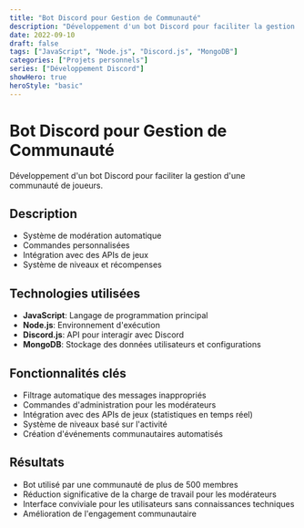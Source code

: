 ```yaml
---
title: "Bot Discord pour Gestion de Communauté"
description: "Développement d'un bot Discord pour faciliter la gestion d'une communauté de joueurs"
date: 2022-09-10
draft: false
tags: ["JavaScript", "Node.js", "Discord.js", "MongoDB"]
categories: ["Projets personnels"]
series: ["Développement Discord"]
showHero: true
heroStyle: "basic"
---
```


# Bot Discord pour Gestion de Communauté

Développement d'un bot Discord pour faciliter la gestion d'une communauté de joueurs.

## Description

- Système de modération automatique
- Commandes personnalisées
- Intégration avec des APIs de jeux
- Système de niveaux et récompenses

## Technologies utilisées

- **JavaScript**: Langage de programmation principal
- **Node.js**: Environnement d'exécution
- **Discord.js**: API pour interagir avec Discord
- **MongoDB**: Stockage des données utilisateurs et configurations

## Fonctionnalités clés

- Filtrage automatique des messages inappropriés
- Commandes d'administration pour les modérateurs
- Intégration avec des APIs de jeux (statistiques en temps réel)
- Système de niveaux basé sur l'activité
- Création d'événements communautaires automatisés

## Résultats

- Bot utilisé par une communauté de plus de 500 membres
- Réduction significative de la charge de travail pour les modérateurs
- Interface conviviale pour les utilisateurs sans connaissances techniques
- Amélioration de l'engagement communautaire
